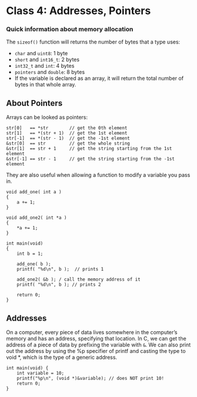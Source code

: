 #  Class 4: Addresses, Pointers
### Quick information about memory allocation
The `sizeof()` function will returns the number of bytes that a type uses:
- `char` and `uint8`: 1 byte
- `short` and `int16_t`: 2 bytes
- `int32_t` and `int`: 4 bytes
- `pointers` and `double`: 8 bytes
- If the variable is declared as an array, it will return the total number of bytes in that whole array.

## About Pointers
Arrays can be looked as pointers:
```
str[0]   == *str        // get the 0th element
str[1]   == *(str + 1)  // get the 1st element
str[-1]  == *(str - 1)  // get the -1st element
&str[0]  == str         // get the whole string
&str[1]  == str + 1     // get the string starting from the 1st element
&str[-1] == str - 1     // get the string starting from the -1st element
```
They are also useful when allowing a function to modify a variable you pass in.
```
void add_one( int a )
{
    a += 1;
}

void add_one2( int *a )
{
    *a += 1;
}

int main(void)
{
    int b = 1;

    add_one( b );
    printf( "%d\n", b );  // prints 1

    add_one2( &b ); / call the memory address of it
    printf( "%d\n", b ); // prints 2

    return 0;
}
```
## Addresses
On a computer, every piece of data lives somewhere in the computer’s memory and has an address, specifying that location. In C, we can get the address of a piece of data by prefixing the variable with `&`. 
We can also print out the address by using the %p specifier of printf and casting the type to void *, which is the type of a generic address.
```
int main(void) {
    int variable = 10;
    printf("%p\n", (void *)&variable); // does NOT print 10!
    return 0;
}
```


